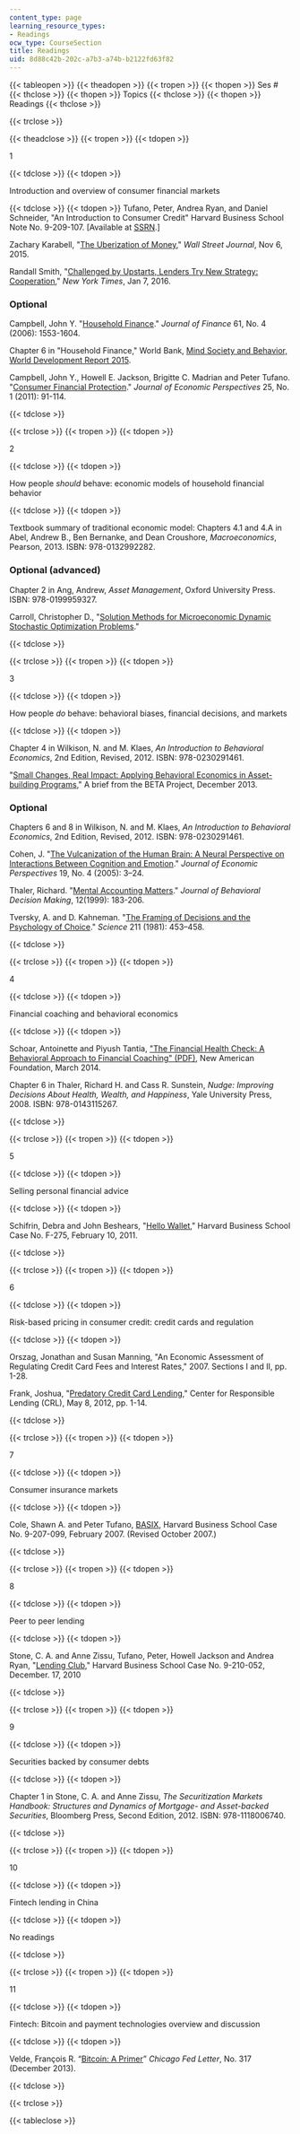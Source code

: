 ```yaml
---
content_type: page
learning_resource_types:
- Readings
ocw_type: CourseSection
title: Readings
uid: 8d88c42b-202c-a7b3-a74b-b2122fd63f82
---
```


{{< tableopen >}}
{{< theadopen >}}
{{< tropen >}}
{{< thopen >}}
Ses #
{{< thclose >}}
{{< thopen >}}
Topics
{{< thclose >}}
{{< thopen >}}
Readings
{{< thclose >}}

{{< trclose >}}

{{< theadclose >}}
{{< tropen >}}
{{< tdopen >}}


1


{{< tdclose >}}
{{< tdopen >}}


Introduction and overview of consumer financial markets


{{< tdclose >}}
{{< tdopen >}}
Tufano, Peter, Andrea Ryan, and Daniel Schneider, "An Introduction to Consumer Credit" Harvard Business School Note No. 9-209-107. \[Available at [SSRN](https://ssrn.com/abstract=1407703).\]

Zachary Karabell, "[The Uberization of Money](https://www.wsj.com/articles/the-uberization-of-finance-1446835102)," _Wall Street Journal_, Nov 6, 2015.

Randall Smith, "[Challenged by Upstarts, Lenders Try New Strategy: Cooperation](https://dealbook.nytimes.com/2015/01/07/challenged-by-upstarts-lenders-try-new-strategy-cooperation/)," _New York Times_, Jan 7, 2016.

### Optional

Campbell, John Y. "[Household Finance](https://doi.org/10.1111/j.1540-6261.2006.00883.x)." _Journal of Finance_ 61, No. 4 (2006): 1553-1604.

Chapter 6 in "Household Finance," World Bank, [Mind Society and Behavior, World Development Report 2015](http://www.worldbank.org/en/publication/wdr2015).

Campbell, John Y., Howell E. Jackson, Brigitte C. Madrian and Peter Tufano. "[Consumer Financial Protection](https://www.aeaweb.org/articles?id=10.1257/jep.25.1.91)." _Journal of Economic Perspectives_ 25, No. 1 (2011): 91-114.


{{< tdclose >}}

{{< trclose >}}
{{< tropen >}}
{{< tdopen >}}


2


{{< tdclose >}}
{{< tdopen >}}


How people _should_ behave: economic models of household financial behavior


{{< tdclose >}}
{{< tdopen >}}


Textbook summary of traditional economic model: Chapters 4.1 and 4.A in Abel, Andrew B., Ben Bernanke, and Dean Croushore, _Macroeconomics_, Pearson, 2013. ISBN: 978-0132992282.

### Optional (advanced)

Chapter 2 in Ang, Andrew, _Asset Management_, Oxford University Press. ISBN: 978-0199959327.

Carroll, Christopher D., "[Solution Methods for Microeconomic Dynamic Stochastic Optimization Problems](http://www.econ2.jhu.edu/people/ccarroll/SolvingMicroDSOPs/)."


{{< tdclose >}}

{{< trclose >}}
{{< tropen >}}
{{< tdopen >}}


3


{{< tdclose >}}
{{< tdopen >}}


How people _do_ behave: behavioral biases, financial decisions, and markets


{{< tdclose >}}
{{< tdopen >}}


Chapter 4 in Wilkison, N. and M. Klaes, _An Introduction to Behavioral Economics_, 2nd Edition, Revised, 2012. ISBN: 978-0230291461.

"[Small Changes, Real Impact: Applying Behavioral Economics in Asset-building Programs](https://prosperitynow.org/resources/small-changes-real-impact-applying-behavioral-economics-asset-building-programs-brief)," A brief from the BETA Project, December 2013.

### Optional

Chapters 6 and 8 in Wilkison, N. and M. Klaes, _An Introduction to Behavioral Economics_, 2nd Edition, Revised, 2012. ISBN: 978-0230291461.

Cohen, J. "[The Vulcanization of the Human Brain: A Neural Perspective on Interactions Between Cognition and Emotion](https://www.aeaweb.org/articles?id=10.1257/089533005775196750)." _Journal of Economic Perspectives_ 19, No. 4 (2005): 3–24.

Thaler, Richard. "[Mental Accounting Matters](https://doi.org/10.1002/(SICI)1099-0771(199909)12:3<183::AID-BDM318>3.0.CO;2-F)." _Journal of Behavioral Decision Making_, 12(1999): 183-206.

Tversky, A. and D. Kahneman. "[The Framing of Decisions and the Psychology of Choice](http://science.sciencemag.org/content/211/4481/453)." _Science_ 211 (1981): 453–458.


{{< tdclose >}}

{{< trclose >}}
{{< tropen >}}
{{< tdopen >}}


4


{{< tdclose >}}
{{< tdopen >}}


Financial coaching and behavioral economics


{{< tdclose >}}
{{< tdopen >}}


Schoar, Antoinette and Piyush Tantia, ["The Financial Health Check: A Behavioral Approach to Financial Coaching" (PDF)](https://www.ideas42.org/wp-content/uploads/2015/05/The_Financial_Health_Check-1.pdf), New American Foundation, March 2014.

Chapter 6 in Thaler, Richard H. and Cass R. Sunstein, _Nudge: Improving Decisions About Health, Wealth, and Happiness_, Yale University Press, 2008. ISBN: 978-0143115267.


{{< tdclose >}}

{{< trclose >}}
{{< tropen >}}
{{< tdopen >}}


5


{{< tdclose >}}
{{< tdopen >}}


Selling personal financial advice


{{< tdclose >}}
{{< tdopen >}}


Schifrin, Debra and John Beshears, "[Hello Wallet](https://hbr.org/product/hellowallet/F275-PDF-ENG)," Harvard Business School Case No. F-275, February 10, 2011.


{{< tdclose >}}

{{< trclose >}}
{{< tropen >}}
{{< tdopen >}}


6


{{< tdclose >}}
{{< tdopen >}}


Risk-based pricing in consumer credit: credit cards and regulation


{{< tdclose >}}
{{< tdopen >}}


Orszag, Jonathan and Susan Manning, "An Economic Assessment of Regulating Credit Card Fees and Interest Rates," 2007. Sections I and II, pp. 1-28.

Frank, Joshua, "[Predatory Credit Card Lending,](https://www.responsiblelending.org/research-publication/predatory-credit-card-unsafe-unsound)" Center for Responsible Lending (CRL), May 8, 2012, pp. 1-14.


{{< tdclose >}}

{{< trclose >}}
{{< tropen >}}
{{< tdopen >}}


7


{{< tdclose >}}
{{< tdopen >}}


Consumer insurance markets


{{< tdclose >}}
{{< tdopen >}}


Cole, Shawn A. and Peter Tufano, [BASIX](https://www.hbs.edu/faculty/Pages/item.aspx?num=34122), Harvard Business School Case No. 9-207-099, February 2007. (Revised October 2007.)


{{< tdclose >}}

{{< trclose >}}
{{< tropen >}}
{{< tdopen >}}


8


{{< tdclose >}}
{{< tdopen >}}


Peer to peer lending


{{< tdclose >}}
{{< tdopen >}}


Stone, C. A. and Anne Zissu, Tufano, Peter, Howell Jackson and Andrea Ryan, "[Lending Club](https://www.hbs.edu/faculty/Pages/item.aspx?num=38450)," Harvard Business School Case No. 9-210-052, December. 17, 2010


{{< tdclose >}}

{{< trclose >}}
{{< tropen >}}
{{< tdopen >}}


9


{{< tdclose >}}
{{< tdopen >}}


Securities backed by consumer debts


{{< tdclose >}}
{{< tdopen >}}


Chapter 1 in Stone, C. A. and Anne Zissu, _The Securitization Markets Handbook: Structures and Dynamics of Mortgage- and Asset-backed Securities_, Bloomberg Press, Second Edition, 2012. ISBN: 978-1118006740.


{{< tdclose >}}

{{< trclose >}}
{{< tropen >}}
{{< tdopen >}}


10


{{< tdclose >}}
{{< tdopen >}}


Fintech lending in China


{{< tdclose >}}
{{< tdopen >}}


No readings


{{< tdclose >}}

{{< trclose >}}
{{< tropen >}}
{{< tdopen >}}


11


{{< tdclose >}}
{{< tdopen >}}


Fintech: Bitcoin and payment technologies overview and discussion


{{< tdclose >}}
{{< tdopen >}}


Velde, François R. “[Bitcoin: A Primer](https://www.chicagofed.org/publications/chicago-fed-letter/2013/december-317)” _Chicago Fed Letter_, No. 317 (December 2013).


{{< tdclose >}}

{{< trclose >}}

{{< tableclose >}}